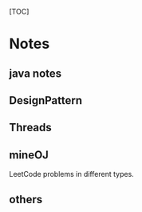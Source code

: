 [TOC]

# Notes


## java notes



## DesignPattern


## Threads


## mineOJ
LeetCode problems in different types.



## others












































